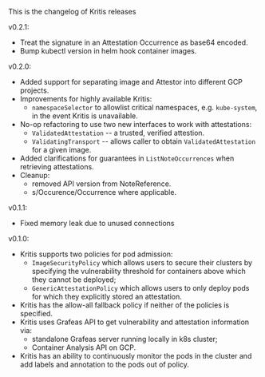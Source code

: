 This is the changelog of Kritis releases

v0.2.1:
  * Treat the signature in an Attestation Occurrence as base64 encoded.
  * Bump kubectl version in helm hook container images.

v0.2.0:
  * Added support for separating image and Attestor into different GCP projects.
  * Improvements for highly available Kritis:
    * `namespaceSelector` to allowlist critical namespaces, e.g. `kube-system`,
      in the event Kritis is unavailable.
  * No-op refactoring to use two new interfaces to work with attestations:
    * `ValidatedAttestation` -- a trusted, verified attestion.
    * `ValidatingTransport` -- allows caller to obtain `ValidatedAttestation`
      for a given image.
  * Added clarifications for guarantees in `ListNoteOccurrences` when retrieving
    attestations.
  * Cleanup:
    * removed API version from NoteReference.
    * s/Occurence/Occurrence where applicable.

v0.1.1:
  * Fixed memory leak due to unused connections

v0.1.0:
  * Kritis supports two policies for pod admission:
    * `ImageSecurityPolicy` which allows users to secure their clusters by specifying the vulnerability threshold for containers above which they cannot be deployed;
    * `GenericAttestationPolicy` which allows users to only deploy pods for
      which they explicitly stored an attestation.
  * Kritis has the allow-all fallback policy if neither of the policies is
    specified.
  * Kritis uses Grafeas API to get vulnerability and attestation information via:
    * standalone Grafeas server running locally in k8s cluster;
    * Container Analysis API on GCP.
  * Kritis has an ability to continuously monitor the pods in the cluster and add labels and annotation to the pods out of policy.


